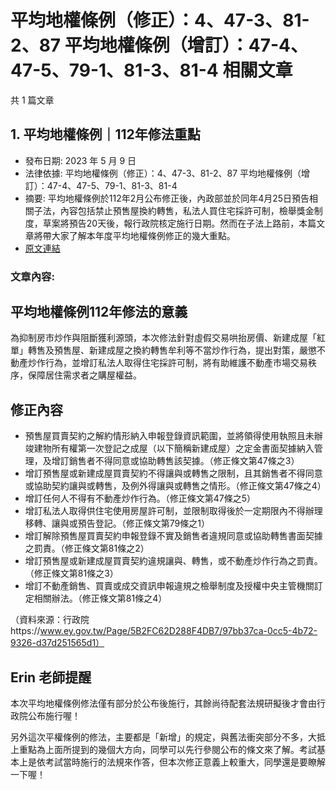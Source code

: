 # 平均地權條例（修正）：4、47-3、81-2、87 平均地權條例（增訂）：47-4、47-5、79-1、81-3、81-4 相關文章

共 1 篇文章

## 1. 平均地權條例｜112年修法重點

- 發布日期: 2023 年 5 月 9 日
- 法律依據: 平均地權條例（修正）：4、47-3、81-2、87 平均地權條例（增訂）：47-4、47-5、79-1、81-3、81-4
- 摘要: 平均地權條例於112年2月公布修正後，內政部並於同年4月25日預告相關子法，內容包括禁止預售屋換約轉售，私法人買住宅採許可制，檢舉獎金制度，草案將預告20天後，報行政院核定施行日期。然而在子法上路前，本篇文章將帶大家了解本年度平均地權條例修正的幾大重點。
- [原文連結](https://www.jasper-realestate.com/%e5%b9%b3%e5%9d%87%e5%9c%b0%e6%ac%8a%e6%a2%9d%e4%be%8b_112%e5%b9%b4%e4%bf%ae%e6%b3%95%e9%87%8d%e9%bb%9e/)

### 文章內容:

## 平均地權條例112年修法的意義

為抑制房市炒作與阻斷獲利源頭，本次修法針對虛假交易哄抬房價、新建成屋「紅單」轉售及預售屋、新建成屋之換約轉售牟利等不當炒作行為，提出對策，嚴懲不動產炒作行為，並增訂私法人取得住宅採許可制，將有助維護不動產市場交易秩序，保障居住需求者之購屋權益。

## 修正內容

- 預售屋買賣契約之解約情形納入申報登錄資訊範圍，並將領得使用執照且未辦竣建物所有權第一次登記之成屋（以下簡稱新建成屋）之定金書面契據納入管理，及增訂銷售者不得同意或協助轉售該契據。（修正條文第47條之3）
- 增訂預售屋或新建成屋買賣契約不得讓與或轉售之限制，且其銷售者不得同意或協助契約讓與或轉售，及例外得讓與或轉售之情形。（修正條文第47條之4）
- 增訂任何人不得有不動產炒作行為。（修正條文第47條之5）
- 增訂私法人取得供住宅使用房屋許可制，並限制取得後於一定期限內不得辦理移轉、讓與或預告登記。（修正條文第79條之1）
- 增訂解除預售屋買賣契約申報登錄不實及銷售者違規同意或協助轉售書面契據之罰責。（修正條文第81條之2）
- 增訂預售屋或新建成屋買賣契約違規讓與、轉售，或不動產炒作行為之罰責。（修正條文第81條之3）
- 增訂不動產銷售、買賣或成交資訊申報違規之檢舉制度及授權中央主管機關訂定相關辦法。（修正條文第81條之4）

（資料來源：行政院https://www.ey.gov.tw/Page/5B2FC62D288F4DB7/97bb37ca-0cc5-4b72-9326-d37d251565d1）

## Erin 老師提醒

本次平均地權條例修法僅有部分於公布後施行，其餘尚待配套法規研擬後才會由行政院公布施行喔！

另外這次平權條例的修法，主要都是「新增」的規定，與舊法衝突部分不多，大抵上重點為上面所提到的幾個大方向，同學可以先行參閱公布的條文來了解。考試基本上是依考試當時施行的法規來作答，但本次修正意義上較重大，同學還是要瞭解一下喔！
